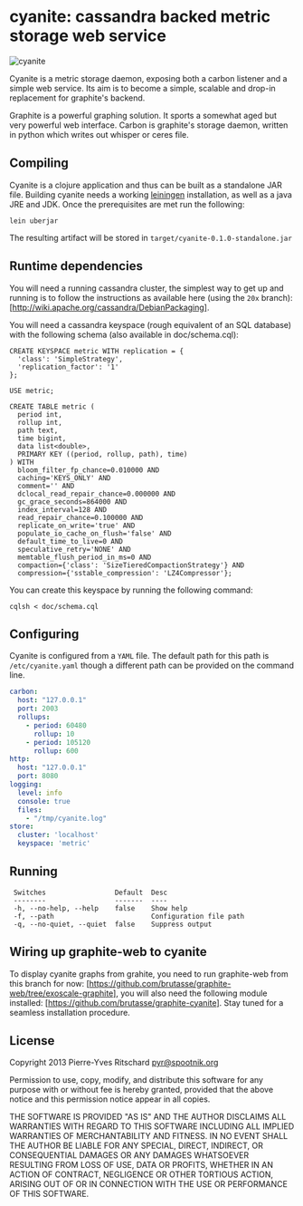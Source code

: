 cyanite: cassandra backed metric storage web service
====================================================

![cyanite](http://upload.wikimedia.org/wikipedia/commons/thumb/0/00/Kyanite_crystals.jpg/320px-Kyanite_crystals.jpg)

Cyanite is a metric storage daemon, exposing both
a carbon listener and a simple web service. Its aim is
to become a simple, scalable and drop-in replacement for
graphite's backend.

Graphite is a powerful graphing solution. It sports a somewhat aged but
very powerful web interface. Carbon is graphite's storage daemon,
written in python which writes out whisper or ceres file.

## Compiling

Cyanite is a clojure application and thus can be built as a standalone JAR file.
Building cyanite needs a working [leiningen](http://leiningen.org) installation,
as well as a java JRE and JDK. Once the prerequisites are met run the following:

```
lein uberjar
```

The resulting artifact will be stored in `target/cyanite-0.1.0-standalone.jar`

## Runtime dependencies

You will need a running cassandra cluster, the simplest way to get up and running
is to follow the instructions as available here (using the `20x` branch):
[http://wiki.apache.org/cassandra/DebianPackaging].

You will need a cassandra keyspace (rough equivalent of an SQL database) with the
following schema (also available in doc/schema.cql):

```
CREATE KEYSPACE metric WITH replication = {
  'class': 'SimpleStrategy',
  'replication_factor': '1'
};

USE metric;

CREATE TABLE metric (
  period int,
  rollup int,
  path text,
  time bigint,
  data list<double>,
  PRIMARY KEY ((period, rollup, path), time)
) WITH
  bloom_filter_fp_chance=0.010000 AND
  caching='KEYS_ONLY' AND
  comment='' AND
  dclocal_read_repair_chance=0.000000 AND
  gc_grace_seconds=864000 AND
  index_interval=128 AND
  read_repair_chance=0.100000 AND
  replicate_on_write='true' AND
  populate_io_cache_on_flush='false' AND
  default_time_to_live=0 AND
  speculative_retry='NONE' AND
  memtable_flush_period_in_ms=0 AND
  compaction={'class': 'SizeTieredCompactionStrategy'} AND
  compression={'sstable_compression': 'LZ4Compressor'};

```

You can create this keyspace by running the following command:

```
cqlsh < doc/schema.cql
```

## Configuring

Cyanite is configured from a `YAML` file. The default path for this
path is `/etc/cyanite.yaml` though a different path can be provided
on the command line.

```yaml
carbon:
  host: "127.0.0.1"
  port: 2003
  rollups:
    - period: 60480
      rollup: 10
    - period: 105120
      rollup: 600
http:
  host: "127.0.0.1"
  port: 8080
logging:
  level: info
  console: true
  files:
    - "/tmp/cyanite.log"
store:
  cluster: 'localhost'
  keyspace: 'metric'
```

## Running

```
 Switches                 Default  Desc
 --------                 -------  ----
 -h, --no-help, --help    false    Show help
 -f, --path                        Configuration file path
 -q, --no-quiet, --quiet  false    Suppress output
```

## Wiring up graphite-web to cyanite

To display cyanite graphs from grahite, you need to run graphite-web
from this branch for now: [https://github.com/brutasse/graphite-web/tree/exoscale-graphite], you
will also need the following module installed: [https://github.com/brutasse/graphite-cyanite].
Stay tuned for a seamless installation procedure.

## License

Copyright 2013 Pierre-Yves Ritschard <pyr@spootnik.org>

Permission to use, copy, modify, and distribute this software for any
purpose with or without fee is hereby granted, provided that the above
notice and this permission notice appear in all copies.

THE SOFTWARE IS PROVIDED "AS IS" AND THE AUTHOR DISCLAIMS ALL WARRANTIES
WITH REGARD TO THIS SOFTWARE INCLUDING ALL IMPLIED WARRANTIES OF
MERCHANTABILITY AND FITNESS. IN NO EVENT SHALL THE AUTHOR BE LIABLE FOR
ANY SPECIAL, DIRECT, INDIRECT, OR CONSEQUENTIAL DAMAGES OR ANY DAMAGES
WHATSOEVER RESULTING FROM LOSS OF USE, DATA OR PROFITS, WHETHER IN AN
ACTION OF CONTRACT, NEGLIGENCE OR OTHER TORTIOUS ACTION, ARISING OUT OF
OR IN CONNECTION WITH THE USE OR PERFORMANCE OF THIS SOFTWARE.
